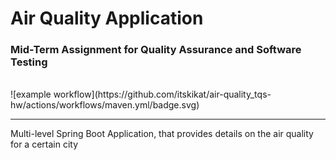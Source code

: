 # Air Quality Application
### Mid-Term Assignment for Quality Assurance and Software Testing
<br>
![example workflow](https://github.com/itskikat/air-quality_tqs-hw/actions/workflows/maven.yml/badge.svg)

<hr/>
Multi-level Spring Boot Application, that provides details on the air quality for a certain city
